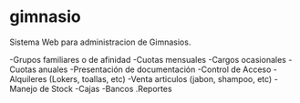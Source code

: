 # gimnasio
Sistema Web para administracion de Gimnasios.

-Grupos familiares o de afinidad
-Cuotas mensuales
-Cargos ocasionales 
-Cuotas anuales
-Presentación de documentación
-Control de Acceso
-Alquileres (Lokers, toallas, etc)
-Venta articulos (jabon, shampoo, etc)
-Manejo de Stock
-Cajas
-Bancos
.Reportes
